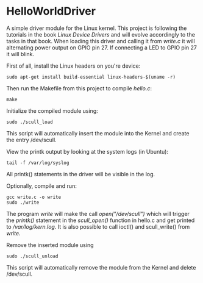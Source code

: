 # HelloWorldDriver
A simple driver module for the Linux kernel. This project is following the tutorials in the book *Linux Device Drivers* and will evolve accordingly to the tasks in that book.
When loading this driver and calling it from *write.c* it will alternating power output on GPIO pin 27. If connecting a LED to GPIO pin 27 it will blink.

First of all, install the Linux headers on you're device:
```
sudo apt-get install build-essential linux-headers-$(uname -r)
```

Then run the Makefile from this project to compile *hello.c*:
```
make
```

Initialize the compiled module using:
```
sudo ./scull_load
```
This script will automatically insert the module into the Kernel and create the entry /dev/scull.

View the printk output by looking at the system logs (in Ubuntu):
```
tail -f /var/log/syslog
```
All printk() statements in the driver will be visible in the log.

Optionally, compile and run:
```
gcc write.c -o write
sudo ./write
```
The program *write* will make the call *open("/dev/scull")* which will trigger the *printk()* statement in the *scull_open()* function in hello.c and get printed to */var/log/kern.log*. It is also possible to call ioctl() and scull_write() from *write*.

Remove the inserted module using
```
sudo ./scull_unload
```
This script will automatically remove the module from the Kernel and delete /dev/scull.
